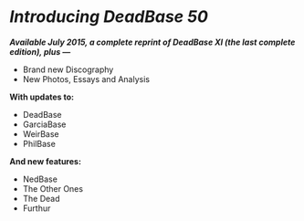 
# _Introducing DeadBase 50_

_**Available July 2015, a complete reprint of DeadBase XI (the last complete edition), plus —**_
- Brand new Discography
- New Photos, Essays and Analysis

**With updates to:**
- DeadBase
- GarciaBase
- WeirBase
- PhilBase

**And new features:**
- NedBase
- The Other Ones
- The Dead
- Furthur

